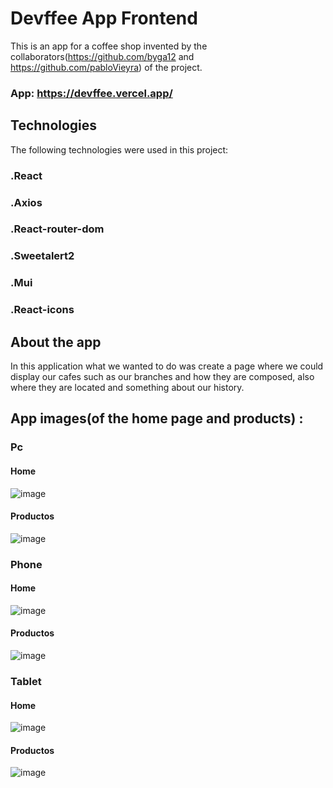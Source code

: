 # Devffee App Frontend

This is an app for a coffee shop invented by the collaborators(https://github.com/byga12 and https://github.com/pabloVieyra) of the project.

### App: https://devffee.vercel.app/

## Technologies
The following technologies were used in this project:
### .React
### .Axios
### .React-router-dom
### .Sweetalert2
### .Mui
### .React-icons
 
## About the app
In this application what we wanted to do was create a page where we could display our cafes such as our branches and how they are composed, also where they are located and something about our history.

## App images(of the home page and products) : 

### Pc
#### Home
![image](https://user-images.githubusercontent.com/91098592/158039006-8fe8a5c6-d2b4-4cfa-81cc-9ef732fa8ace.png)

#### Productos
![image](https://user-images.githubusercontent.com/91098592/158039017-9b043386-cddd-432f-a3c7-46cda7e6eedb.png)

### Phone
#### Home
![image](https://user-images.githubusercontent.com/91098592/158039049-31ab6593-1eb0-41d5-9ce2-18d638b18ca9.png)

#### Productos
![image](https://user-images.githubusercontent.com/91098592/158039055-e6c7571e-d377-48ab-86e8-8c4121d84fb3.png)

### Tablet
#### Home
![image](https://user-images.githubusercontent.com/91098592/158039057-aa282ff3-d414-438f-ae65-3f65fb3d00dd.png)

#### Productos
![image](https://user-images.githubusercontent.com/91098592/158039063-db06ba48-43b3-4156-9070-f2b3d1bc97fc.png)



